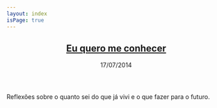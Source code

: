 ```yaml
---
layout: index
isPage: true
---
```


<article class="Post">
    <header class="Post-header">
        <h1>
            <a href="//medium.com/@dcardosods/eu-quero-me-conhecer-adf6232f3eb4" rel="bookmark" title="Eu quero me conhecer" target="_blank">
                Eu quero me conhecer
            </a>
        </h1>
        <p class="Post-infos">
            <time datetime="2014-07-17">
                17/07/2014
            </time>
        </p>
    </header>
    <p class="Post-excerpt">
        Reflexões sobre o quanto sei do que já vivi e o que fazer para o futuro.
    </p>
</article>